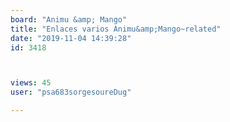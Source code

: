 ```yaml
---
board: "Animu &amp; Mango"
title: "Enlaces varios Animu&amp;Mango~related"
date: "2019-11-04 14:39:28"
id: 3418



views: 45
user: "psa683sorgesoureDug"

---
```

